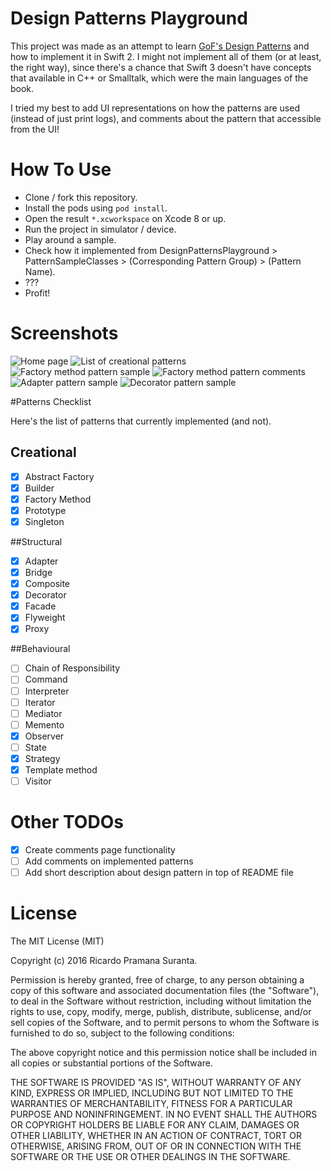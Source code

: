 # Design Patterns Playground

This project was made as an attempt to learn [GoF's Design Patterns](https://en.wikipedia.org/wiki/Design_Patterns) and how to implement it in Swift 2. I might not implement all of them (or at least, the right way), since there's a chance that Swift 3 doesn't have concepts that available in C++ or Smalltalk, which were the main languages of the book.

I tried my best to add UI representations on how the patterns are used (instead of just print logs), and comments about the pattern that accessible from the UI!

# How To Use

- Clone / fork this repository.
- Install the pods using `pod install`.
- Open the result `*.xcworkspace` on Xcode 8 or up.
- Run the project in simulator / device.
- Play around a sample.
- Check how it implemented from DesignPatternsPlayground > PatternSampleClasses > (Corresponding Pattern Group) > (Pattern Name).
- ???
- Profit!

# Screenshots

![Home page](/screenshots/home_page.png)
![List of creational patterns](/screenshots/list_of_creational_patterns.png)
![Factory method pattern sample](/screenshots/factory_method_pattern_sample.png)
![Factory method pattern comments](/screenshots/factory_method_pattern_comments.png)
![Adapter pattern sample](/screenshots/adapter_pattern_sample.png)
![Decorator pattern sample](/screenshots/decorator_pattern_sample.png)

#Patterns Checklist

Here's the list of patterns that currently implemented (and not).

## Creational
- [x] Abstract Factory
- [x] Builder
- [x] Factory Method
- [x] Prototype
- [x] Singleton

##Structural
- [x] Adapter
- [x] Bridge
- [x] Composite
- [x] Decorator
- [x] Facade
- [x] Flyweight
- [x] Proxy

##Behavioural
- [ ] Chain of Responsibility
- [ ] Command
- [ ] Interpreter
- [ ] Iterator
- [ ] Mediator
- [ ] Memento
- [x] Observer
- [ ] State
- [x] Strategy
- [x] Template method
- [ ] Visitor

# Other TODOs

- [x] Create comments page functionality
- [ ] Add comments on implemented patterns
- [ ] Add short description about design pattern in top of README file

# License

The MIT License (MIT)

Copyright (c) 2016 Ricardo Pramana Suranta.

Permission is hereby granted, free of charge, to any person obtaining a copy
of this software and associated documentation files (the "Software"), to deal
in the Software without restriction, including without limitation the rights
to use, copy, modify, merge, publish, distribute, sublicense, and/or sell
copies of the Software, and to permit persons to whom the Software is
furnished to do so, subject to the following conditions:

The above copyright notice and this permission notice shall be included in all
copies or substantial portions of the Software.

THE SOFTWARE IS PROVIDED "AS IS", WITHOUT WARRANTY OF ANY KIND, EXPRESS OR
IMPLIED, INCLUDING BUT NOT LIMITED TO THE WARRANTIES OF MERCHANTABILITY,
FITNESS FOR A PARTICULAR PURPOSE AND NONINFRINGEMENT. IN NO EVENT SHALL THE
AUTHORS OR COPYRIGHT HOLDERS BE LIABLE FOR ANY CLAIM, DAMAGES OR OTHER
LIABILITY, WHETHER IN AN ACTION OF CONTRACT, TORT OR OTHERWISE, ARISING FROM,
OUT OF OR IN CONNECTION WITH THE SOFTWARE OR THE USE OR OTHER DEALINGS IN THE
SOFTWARE.

